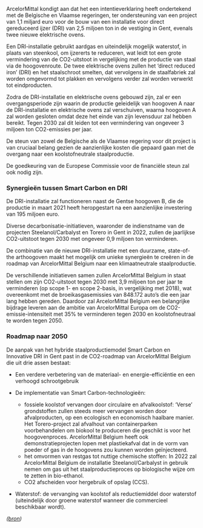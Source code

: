 ArcelorMittal kondigt aan dat het een intentieverklaring heeft ondertekend met de Belgische en Vlaamse regeringen, ter ondersteuning van een project van 1,1 miljard euro voor de bouw van een installatie voor direct gereduceerd ijzer (DRI) van 2,5 miljoen ton in de vestiging in Gent, evenals twee nieuwe elektrische ovens.

Een DRI-installatie gebruikt aardgas en uiteindelijk mogelijk waterstof, in plaats van steenkool, om ijzererts te reduceren, wat leidt tot een grote vermindering van de CO2-uitstoot in vergelijking met de productie van staal via de hoogovenroute. De twee elektrische ovens zullen het ‘direct reduced iron’ (DRI) en het staalschroot smelten, dat vervolgens in de staalfabriek zal worden omgevormd tot plakken en vervolgens verder zal worden verwerkt tot eindproducten.

Zodra de DRI-installatie en elektrische ovens gebouwd zijn, zal er een overgangsperiode zijn waarin de productie geleidelijk van hoogoven A naar de DRI-installatie en elektrische ovens zal verschuiven, waarna hoogoven A zal worden gesloten omdat deze het einde van zijn levensduur zal hebben bereikt. Tegen 2030 zal dit leiden tot een vermindering van ongeveer 3 miljoen ton CO2-emissies per jaar.

De steun van zowel de Belgische als de Vlaamse regering voor dit project is van cruciaal belang gezien de aanzienlijke kosten die gepaard gaan met de overgang naar een koolstofneutrale staalproductie.

De goedkeuring van de Europese Commissie voor de financiële steun zal ook nodig zijn.

### Synergieën tussen Smart Carbon en DRI

De DRI-installatie zal functioneren naast de Gentse hoogoven B, die de productie in maart 2021 heeft heropgestart na een aanzienlijke investering van 195 miljoen euro.

Diverse decarbonisatie-initiatieven, waaronder de indienstname van de projecten Steelanol/Carbalyst en Torero in Gent in 2022, zullen de jaarlijkse CO2-uitstoot tegen 2030 met ongeveer 0,9 miljoen ton verminderen.

De combinatie van de nieuwe DRI-installatie met een duurzame, state-of-the arthoogoven maakt het mogelijk om unieke synergieën te creëren in de roadmap van ArcelorMittal Belgium naar een klimaatneutrale staalproductie.

De verschillende initiatieven samen zullen ArcelorMittal Belgium in staat stellen om zijn CO2-uitstoot tegen 2030 met 3,9 miljoen ton per jaar te verminderen (op scope 1- en scope 2-basis, in vergelijking met 2018), wat overeenkomt met de broeikasgasemissies van 848.172 auto’s die een jaar lang hebben gereden. Daardoor zal ArcelorMittal Belgium een belangrijke bijdrage leveren aan de ambitie van ArcelorMittal Europa om de CO2-emissie-intensiteit met 35% te verminderen tegen 2030 en koolstofneutraal te worden tegen 2050.

### Roadmap naar 2050

De aanpak van het hybride staalproductiemodel Smart Carbon en Innovative DRI in Gent past in de CO2-roadmap van ArcelorMittal Belgium die uit drie assen bestaat:

* Een verdere verbetering van de materiaal- en energie-efficiëntie en een verhoogd schrootgebruik

* De implementatie van Smart Carbon-technologieën:
    * fossiele koolstof vervangen door circulaire en afvalkoolstof: ‘Verse’ grondstoffen zullen steeds meer vervangen worden door afvalproducten, op een ecologisch en economisch haalbare manier. Het Torero-project zal afvalhout van containerparken voorbehandelen om biokool te produceren die geschikt is voor het hoogovenproces. ArcelorMittal Belgium heeft ook demonstratieprojecten lopen met plastiekafval dat in de vorm van poeder of gas in de hoogovens zou kunnen worden geïnjecteerd.
    * het omvormen van restgas tot nuttige chemische stoffen: In 2022 zal ArcelorMittal Belgium de installatie Steelanol/Carbalyst in gebruik nemen om gas uit het staalproductieproces op biologische wijze om te zetten in bio-ethanol.
    * CO2 afscheiden voor hergebruik of opslag (CCS).

* Waterstof: de vervanging van koolstof als reductiemiddel door waterstof (uiteindelijk door groene waterstof wanneer die commercieel beschikbaar wordt).

*([bron](https://belgium.arcelormittal.com/arcelormittal-ondertekent-intentieverklaring-met-de-belgische-en-vlaamse-regering-ter-ondersteuning-van-een-investering-van-11-miljard-euro-in-decarbonisatietechnologieen-in-de-toonaangevende-vestigi/))*
